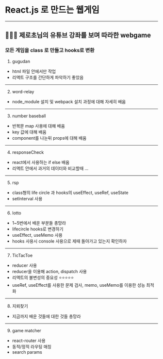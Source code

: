 # React.js 로 만드는 웹게임

---

## 👩🏻‍💻 제로초님의 유튜브 강좌를 보며 따라한 webgame  
### 모든 게임을 class 로 만들고 hooks로 변환

1. gugudan
  
- html 파일 안에서만 작업  
- 리액트 구조를 간단하게 파악하기 좋았음

---

2. word-relay
  
- node_module 설치 및 webpack 설치 과정에 대해 자세히 배움

---

3. number baseball

- 반복문 map 사용에 대해 배움  
- key 값에 대해 배움  
- component를 나눈뒤 props에 대해 배움

---

4. responseCheck  

- react에서 사용하는 if else 배움  
- 리액트 안에서 과거의 데이터와 비교할때 ...

---

5. rsp  

- class형의 life circle 과 hooks의 useEffect, useRef, useState  
- setInterval 사용

---

6. lotto

- 1~5번에서 배운 부분들 총망라
- lifecircle hooks로 변경하기
- useEffect, useMemo 사용
- hooks 사용시 console 사용으로 제때 돌아가고 있는지 확인하자 

---

7. TicTacToe

- reducer 사용
- reducer을 이용해 action, dispatch 사용
- 리액트의 불변성의 중요성 ⭐️⭐️⭐️⭐️⭐️
- useRef, useEffect를 사용한 문제 검사, memo, useMemo를 이용한 성능 최적화

---

8. 지뢰찾기

- 지금까지 배운 것들에 대한 것들 총망라

---

9. game matcher

- react-router 사용
- 동적/정적 라우팅 매칭
- search params

